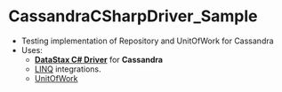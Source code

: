 # CassandraCSharpDriver_Sample
* Testing implementation of Repository and UnitOfWork for Cassandra
* Uses: 
  * [**DataStax C# Driver**](https://github.com/datastax/csharp-driver) for **Cassandra**
  * [LINQ](https://docs.datastax.com/en/developer/csharp-driver/3.4/features/components/linq/)  integrations. 
  * [UnitOfWork](https://github.com/dmitryPavliv/UnitOfWork)